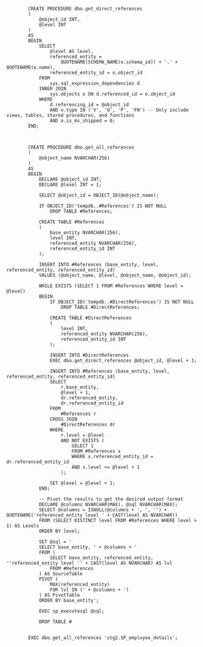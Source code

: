             CREATE PROCEDURE dbo.get_direct_references
            (
                @object_id INT,
                @level INT
            )
            AS
            BEGIN
                SELECT 
                    @level AS level,
                    referenced_entity = 
                        QUOTENAME(SCHEMA_NAME(o.schema_id)) + '.' + QUOTENAME(o.name),
                    referenced_entity_id = o.object_id
                FROM 
                    sys.sql_expression_dependencies d
                INNER JOIN 
                    sys.objects o ON d.referenced_id = o.object_id
                WHERE 
                    d.referencing_id = @object_id
                    AND o.type IN ('V', 'U', 'P', 'FN') -- Only include views, tables, stored procedures, and functions
                    AND o.is_ms_shipped = 0;
            END;



            CREATE PROCEDURE dbo.get_all_references
            (
                @object_name NVARCHAR(256)
            )
            AS
            BEGIN
                DECLARE @object_id INT;
                DECLARE @level INT = 1;
            
                SELECT @object_id = OBJECT_ID(@object_name);
            
                IF OBJECT_ID('tempdb..#References') IS NOT NULL
                    DROP TABLE #References;
            
                CREATE TABLE #References
                (
                    base_entity NVARCHAR(256),
                    level INT,
                    referenced_entity NVARCHAR(256),
                    referenced_entity_id INT
                );
            
                INSERT INTO #References (base_entity, level, referenced_entity, referenced_entity_id)
                VALUES (@object_name, @level, @object_name, @object_id);
            
                WHILE EXISTS (SELECT 1 FROM #References WHERE level = @level)
                BEGIN
                    IF OBJECT_ID('tempdb..#DirectReferences') IS NOT NULL
                        DROP TABLE #DirectReferences;
            
                    CREATE TABLE #DirectReferences
                    (
                        level INT,
                        referenced_entity NVARCHAR(256),
                        referenced_entity_id INT
                    );
            
                    INSERT INTO #DirectReferences
                    EXEC dbo.get_direct_references @object_id, @level + 1;
            
                    INSERT INTO #References (base_entity, level, referenced_entity, referenced_entity_id)
                    SELECT 
                        r.base_entity,
                        @level + 1,
                        dr.referenced_entity,
                        dr.referenced_entity_id
                    FROM 
                        #References r
                    CROSS JOIN 
                        #DirectReferences dr
                    WHERE 
                        r.level = @level
                        AND NOT EXISTS (
                            SELECT 1 
                            FROM #References x
                            WHERE x.referenced_entity_id = dr.referenced_entity_id
                            AND x.level <= @level + 1
                        );
            
                    SET @level = @level + 1;
                END;
            
                -- Pivot the results to get the desired output format
                DECLARE @columns NVARCHAR(MAX), @sql NVARCHAR(MAX);
                SELECT @columns = ISNULL(@columns + ', ', '') + QUOTENAME('referenced_entity level ' + CAST(level AS NVARCHAR))
                FROM (SELECT DISTINCT level FROM #References WHERE level > 1) AS Levels
                ORDER BY level;
            
                SET @sql = '
                SELECT base_entity, ' + @columns + '
                FROM (
                    SELECT base_entity, referenced_entity, ''referenced_entity level '' + CAST(level AS NVARCHAR) AS lvl
                    FROM #References
                ) AS SourceTable
                PIVOT (
                    MAX(referenced_entity)
                    FOR lvl IN (' + @columns + ')
                ) AS PivotTable
                ORDER BY base_entity';
            
                EXEC sp_executesql @sql;
            
                DROP TABLE #


            EXEC dbo.get_all_references 'stg2.SP_employee_details';
